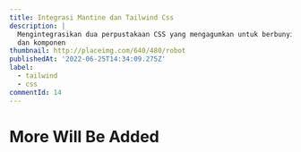 ```yaml
---
title: Integrasi Mantine dan Tailwind Css
description: |
  Mengintegrasikan dua perpustakaan CSS yang mengagumkan untuk berbunyi desain Anda
  dan komponen
thumbnail: http://placeimg.com/640/480/robot
publishedAt: '2022-06-25T14:34:09.275Z'
label:
  - tailwind
  - css
commentId: 14
---
```


# More Will Be Added
